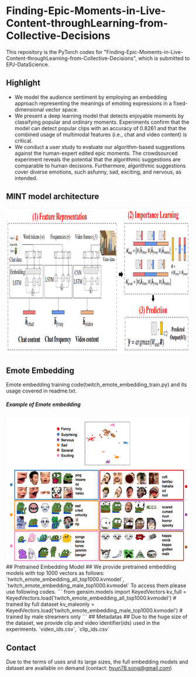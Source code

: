 # Finding-Epic-Moments-in-Live-Content-throughLearning-from-Collective-Decisions

This repository is the PyTorch codes for "Finding-Epic-Moments-in-Live-Content-throughLearning-from-Collective-Decisions", which is submitted to EPJ-DataScience.

## Highlight ##
* We model the audience sentiment by employing an embedding approach representing the meanings of emoting expressions in a fixed-dimensional vector space.
* We present a deep learning model that detects enjoyable moments by classifying popular and ordinary moments. Experiments confirm that the model can detect popular clips with an accuracy of 0.8261 and that the combined usage of multimodal features (i.e., chat and video content) is critical.
* We conduct a user study to evaluate our algorithm-based suggestions against the human-expert edited epic moments. The crowdsourced experiment reveals the potential that the algorithmic suggestions are comparable to human decisions. Furthermore, algorithmic suggestions cover diverse emotions, such asfunny, sad, exciting, and nervous, as intended.

## MINT model architecture ##
<img src="./model.png" width="1000" height="400"> 

## Emote Embedding  ##
Emote embedding training code(twitch_emote_embedding_train.py) and its usage covered in readme.txt.

##### Example of Emote embedding #####
<img src="./emote_embedding.png" width="500" height="400"> 
## Pretrained Embedding Model ##
We provide pretrained embedding models with top 1000 vectors as follows: `twitch_emote_embedding_all_top1000.kvmodel`, `twitch_emote_embedding_male_top1000.kvmodel`
To access them please use following codes.
```
from gensim.models import KeyedVectors
kv_full = KeyedVectors.load('twitch_emote_embedding_all_top1000.kvmodel') # trained by full dataset
kv_maleonly = KeyedVectors.load('twitch_emote_embedding_male_top1000.kvmodel') # trained by male streamers only
```
## Metadatas ##
Due to the huge size of the dataset, we provide clip and video identifier(ids) used in the experiments. `video_ids.csv`, `clip_ids.csv`

## Contact ##
Due to the terms of uses and its large sizes, the full embedding models and dataset are available on demand (contact: hyun78.song@gmail.com)


